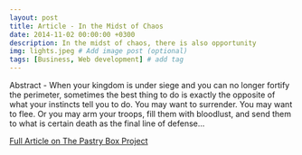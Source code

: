 ```yaml
---
layout: post
title: Article - In the Midst of Chaos
date: 2014-11-02 00:00:00 +0300
description: In the midst of chaos, there is also opportunity
img: lights.jpeg # Add image post (optional)
tags: [Business, Web development] # add tag
---
```

Abstract - When your kingdom is under siege and you can no longer fortify the perimeter, sometimes the best thing to do is exactly the opposite of what your instincts tell you to do. You may want to surrender. You may want to flee. Or you may arm your troops, fill them with bloodlust, and send them to what is certain death as the final line of defense...

[Full Article on The Pastry Box Project](https://the-pastry-box-project.net/brian-greig/2014-november-2)
